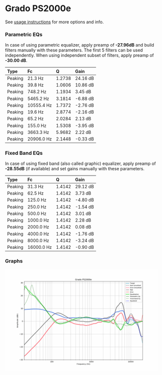 # Grado PS2000e
See [usage instructions](https://github.com/jaakkopasanen/AutoEq#usage) for more options and info.

### Parametric EQs
In case of using parametric equalizer, apply preamp of **-27.96dB** and build filters manually
with these parameters. The first 5 filters can be used independently.
When using independent subset of filters, apply preamp of **-30.00 dB**.

| Type    | Fc         |      Q | Gain     |
|:--------|:-----------|:-------|:---------|
| Peaking | 21.3 Hz    | 1.2738 | 24.16 dB |
| Peaking | 39.8 Hz    | 1.0606 | 10.86 dB |
| Peaking | 748.2 Hz   | 1.1934 | 3.45 dB  |
| Peaking | 5465.2 Hz  | 3.1814 | -6.88 dB |
| Peaking | 10555.4 Hz | 1.7372 | -2.76 dB |
| Peaking | 19.6 Hz    | 2.8774 | -2.16 dB |
| Peaking | 65.2 Hz    | 2.0284 | 2.13 dB  |
| Peaking | 155.0 Hz   | 1.5308 | -3.95 dB |
| Peaking | 3663.3 Hz  | 5.9682 | 2.22 dB  |
| Peaking | 20906.0 Hz | 2.1448 | -0.33 dB |

### Fixed Band EQs
In case of using fixed band (also called graphic) equalizer, apply preamp of **-28.55dB**
(if available) and set gains manually with these parameters.

| Type    | Fc         |      Q | Gain     |
|:--------|:-----------|:-------|:---------|
| Peaking | 31.3 Hz    | 1.4142 | 29.12 dB |
| Peaking | 62.5 Hz    | 1.4142 | 3.73 dB  |
| Peaking | 125.0 Hz   | 1.4142 | -4.80 dB |
| Peaking | 250.0 Hz   | 1.4142 | -1.54 dB |
| Peaking | 500.0 Hz   | 1.4142 | 3.01 dB  |
| Peaking | 1000.0 Hz  | 1.4142 | 2.28 dB  |
| Peaking | 2000.0 Hz  | 1.4142 | 0.08 dB  |
| Peaking | 4000.0 Hz  | 1.4142 | -1.76 dB |
| Peaking | 8000.0 Hz  | 1.4142 | -3.24 dB |
| Peaking | 16000.0 Hz | 1.4142 | -0.90 dB |

### Graphs
![](./Grado%20PS2000e.png)